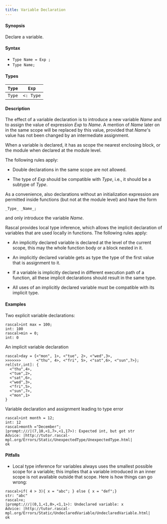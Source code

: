 ```yaml
---
title: Variable Declaration
---
```


#### Synopsis

Declare a variable.

#### Syntax

*  `Type Name = Exp ;`
*  `Type Name;`

#### Types

|`Type`  | `Exp` |
| --- | --- |
| `Type` | `<: Type` |


#### Description

The effect of a variable declaration is to introduce a new variable _Name_ and
to assign the value of expression _Exp_ to _Name_. A mention of _Name_ later on in the same scope
will be replaced by this value, provided that _Name_\'s value has not been changed by an intermediate assignment. 

When a variable is declared, it has as scope the nearest enclosing block, or the module when declared at the module level.

The following rules apply:

*  Double declarations in the same scope are not allowed.

*  The type of _Exp_ should be compatible with _Type_, i.e., it should be a subtype of _Type_.


As a convenience, also declarations without an initialization expression are permitted inside functions (but not at the module level)
 and have the form
```rascal
_Type_ _Name_; 
```
and only introduce the variable _Name_.

Rascal provides local type inference, which allows the implicit declaration of variables that are used locally in functions. The following rules apply:

*  An implicitly declared variable is declared at the level of the current scope, this may the whole function body or a block nested in it.

*  An implicitly declared variable gets as type the type of the first value that is assignment to it.

*  If a variable is implicitly declared in different execution path of a function, all these implicit declarations should result in the same type.

*  All uses of an implicitly declared variable must be compatible with its implicit type.

#### Examples

Two explicit variable declarations:

```rascal-shell ,continue,error
rascal>int max = 100;
int: 100
rascal>min = 0;
int: 0
```
An implicit variable declaration

```rascal-shell ,continue,error
rascal>day = {<"mon", 1>, <"tue", 2>, <"wed",3>, 
>>>>>>>       <"thu", 4>, <"fri", 5>, <"sat",6>, <"sun",7>};
rel[str,int]: {
  <"thu",4>,
  <"tue",2>,
  <"sat",6>,
  <"wed",3>,
  <"fri",5>,
  <"sun",7>,
  <"mon",1>
}
```
Variable declaration and assignment leading to type error

```rascal-shell ,continue,error
rascal>int month = 12;
int: 12
rascal>month ="December";
|prompt:///|(7,10,<1,7>,<1,17>): Expected int, but got str
Advice: |http://tutor.rascal-mpl.org/Errors/Static/UnexpectedType/UnexpectedType.html|
ok
```

#### Pitfalls

*  Local type inference for variables always uses the smallest possible scope for a variable; this implies that
  a variable introduced in an inner scope is not available outside that scope. Here is how things can go wrong:


```rascal-shell ,error
rascal>if( 4 > 3){ x = "abc"; } else { x = "def";}
str: "abc"
rascal>x;
|prompt:///|(0,1,<1,0>,<1,1>): Undeclared variable: x
Advice: |http://tutor.rascal-mpl.org/Errors/Static/UndeclaredVariable/UndeclaredVariable.html|
ok
```


